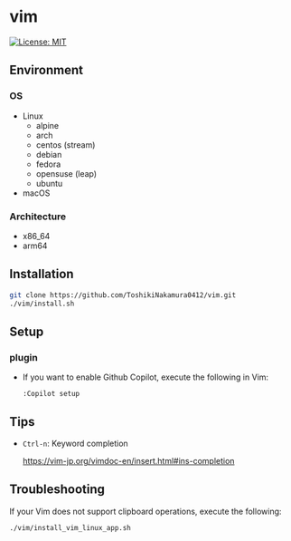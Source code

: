 # vim

[![License: MIT](https://img.shields.io/badge/License-MIT-yellow.svg)](https://opensource.org/licenses/MIT)

## Environment
### OS
- Linux
  - alpine
  - arch
  - centos (stream)
  - debian
  - fedora
  - opensuse (leap)
  - ubuntu
- macOS

### Architecture
- x86_64
- arm64

## Installation
```bash
git clone https://github.com/ToshikiNakamura0412/vim.git
./vim/install.sh
```

## Setup
### plugin
- If you want to enable Github Copilot, execute the following in Vim:
  ```
  :Copilot setup
  ```

## Tips
- `Ctrl-n`: Keyword completion

  https://vim-jp.org/vimdoc-en/insert.html#ins-completion

## Troubleshooting
If your Vim does not support clipboard operations, execute the following:
```bash
./vim/install_vim_linux_app.sh
```
